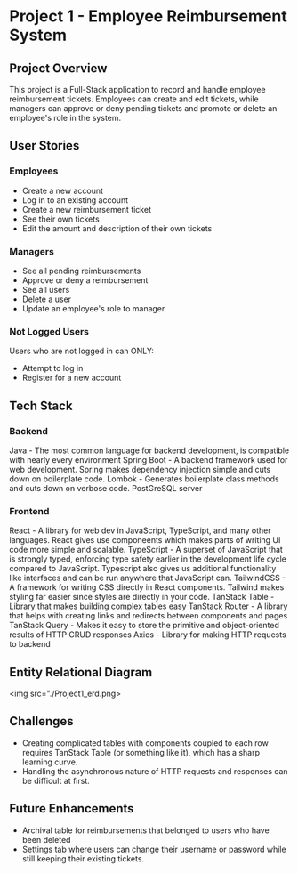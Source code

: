 # Project 1 - Employee Reimbursement System

## Project Overview
This project is a Full-Stack application to record and handle employee reimbursement tickets. Employees can create and edit tickets, while managers can approve or deny pending tickets and promote or delete an employee's role in the system.

## User Stories

### Employees
* Create a new account
* Log in to an existing account
* Create a new reimbursement ticket
* See their own tickets
* Edit the amount and description of their own tickets

### Managers
* See all pending reimbursements
* Approve or deny a reimbursement
* See all users
* Delete a user
* Update an employee's role to manager

### Not Logged Users
Users who are not logged in can ONLY:
* Attempt to log in
* Register for a new account

## Tech Stack

### Backend
Java - The most common language for backend development, is compatible with nearly every environment
Spring Boot - A backend framework used for web development. Spring makes dependency injection simple and cuts down on boilerplate code.
Lombok - Generates boilerplate class methods and cuts down on verbose code.
PostGreSQL server

### Frontend

React - A library for web dev in JavaScript, TypeScript, and many other languages. React gives use componeents which makes parts of writing UI code more simple and scalable.
TypeScript - A superset of JavaScript that is strongly typed, enforcing type safety earlier in the development life cycle compared to JavaScript. Typescript also gives us additional functionality like interfaces and can be run anywhere that JavaScript can.
TailwindCSS - A framework for writing CSS directly in React components. Tailwind makes styling far easier since styles are directly in your code.
TanStack Table - Library that makes building complex tables easy
TanStack Router - A library that helps with creating links and redirects between components and pages
TanStack Query - Makes it easy to store the primitive and object-oriented results of HTTP CRUD responses
Axios - Library for making HTTP requests to backend


## Entity Relational Diagram
<img src="./Project1_erd.png>

## Challenges
* Creating complicated tables with components coupled to each row requires TanStack Table (or something like it), which has a sharp learning curve.
* Handling the asynchronous nature of HTTP requests and responses can be difficult at first.

## Future Enhancements
* Archival table for reimbursements that belonged to users who have been deleted
* Settings tab where users can change their username or password while still keeping their existing tickets.